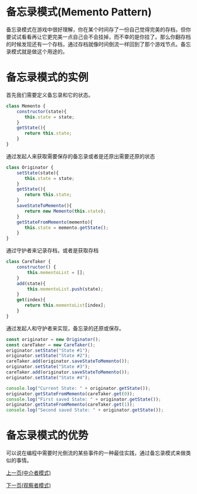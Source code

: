 # 备忘录模式(Memento Pattern)
备忘录模式在游戏中很好理解，你在某个时间存了一份自己觉得完美的存档，但你要试试看看再让它更完美一点自己会不会挂掉，而不幸的是你挂了。那么你翻存档的时候发现还有一个存档，通过存档就像时间倒流一样回到了那个游戏节点。备忘录模式就是做这个用途的。

# 备忘录模式的实例
首先我们需要定义备忘录和它的状态。
```js
class Memento {
    constructor(state){
       this.state = state;
    }
    getState(){
       return this.state;
    }  
}
```
通过发起人来获取需要保存的备忘录或者是还原出需要还原的状态
```js
class Originator {
    setState(state){
       this.state = state;
    }
    getState(){
       return this.state;
    }
    saveStateToMemento(){
       return new Memento(this.state);
    }
    getStateFromMemento(memento){
       this.state = memento.getState();
    }
}
```
通过守护者来记录存档，或者是获取存档
```js
class CareTaker {
    constructor() {
        this.mementoList = [];
    }
    add(state){
        this.mementoList.push(state);
    }
    get(index){
       return this.mementoList[index];
    }
}
```
通过发起人和守护者来实现，备忘录的还原或保存。
```js
const originator = new Originator();
const careTaker = new CareTaker();
originator.setState("State #1");
originator.setState("State #2");
careTaker.add(originator.saveStateToMemento());
originator.setState("State #3");
careTaker.add(originator.saveStateToMemento());
originator.setState("State #4");

console.log("Current State: " + originator.getState());    
originator.getStateFromMemento(careTaker.get(0));
console.log("First saved State: " + originator.getState());
originator.getStateFromMemento(careTaker.get(1));
console.log("Second saved State: " + originator.getState());
```
# 备忘录模式的优势
可以说在编程中需要时光倒流的某些事件的一种最佳实践，通过备忘录模式来做类似的事情。

[上一页(中介者模式)](../mediator-pattern/README.md)

[下一页(观察者模式)](../observer-pattern/README.md)